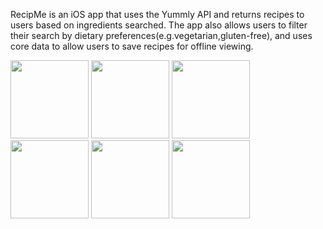 RecipMe is an iOS app that uses the Yummly API and returns recipes to users based on ingredients searched. The app also allows users to filter their search by dietary preferences(e.g.vegetarian,gluten-free), and uses core data to allow users to save recipes for offline viewing.

<p align="left">
  <img src="https://raw.github.com/DanielGrosman/RecipeApp/master/Screenshots/Launch-Screen.jpg" width="125"/>
  <img src="https://raw.github.com/DanielGrosman/RecipeApp/master/Screenshots/Saved-Recipes-Empty.jpg" width="125"/>
  <img src="https://raw.github.com/DanielGrosman/RecipeApp/master/Screenshots/Search-Screen.jpg" width="125"/>
  <img src="https://raw.github.com/DanielGrosman/RecipeApp/master/Screenshots/Filter.jpg" width="125"/>
  <img src="https://raw.github.com/DanielGrosman/RecipeApp/master/Screenshots/Search-Recipes-Screen.jpg" width="125"/>
  <img src="https://raw.github.com/DanielGrosman/RecipeApp/master/Screenshots/Saved-Recipes-Full.jpg" width="125"/>
</p>
